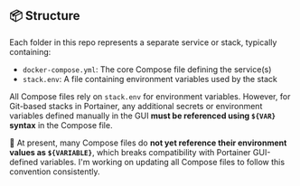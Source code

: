 ## 📦 Structure

Each folder in this repo represents a separate service or stack, typically containing:

- `docker-compose.yml`: The core Compose file defining the service(s)
- `stack.env`: A file containing environment variables used by the stack

All Compose files rely on `stack.env` for environment variables.
However, for Git-based stacks in Portainer, any additional secrets or environment variables defined manually in the GUI **must be referenced using `${VAR}` syntax** in the Compose file.

🚧 At present, many Compose files do **not yet reference their environment values as `${VARIABLE}`**, which breaks compatibility with Portainer GUI-defined variables.
I'm working on updating all Compose files to follow this convention consistently.
